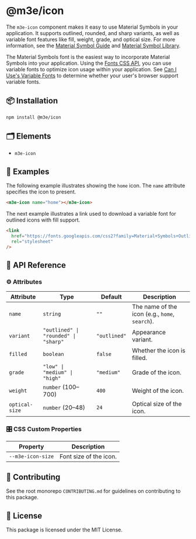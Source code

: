 # @m3e/icon

The `m3e-icon` component makes it easy to use Material Symbols in your application. It supports outlined, rounded, and sharp variants, as well as variable font features like fill, weight, grade, and optical size. For more information, see the [Material Symbol Guide](https://developers.google.com/fonts/docs/material_symbols) and [Material Symbol Library](https://fonts.google.com/icons).

The Material Symbols font is the easiest way to incorporate Material Symbols into your application. Using the [Fonts CSS API](https://developers.google.com/fonts/docs/css2#forming_api_urls), you can use variable fonts to optimize icon
usage within your application. See [Can I Use's Variable Fonts](https://caniuse.com/variable-fonts) to determine whether
your user's browser support variable fonts.

## 📦 Installation

```bash
npm install @m3e/icon
```

## 🗂️ Elements

- `m3e-icon`

## 🧪 Examples

The following example illustrates showing the `home` icon. The `name` attribute specifies the icon to present.

```html
<m3e-icon name="home"></m3e-icon>
```

The next example illustrates a link used to download a variable font for outlined icons with fill support.

```html
<link
  href="https://fonts.googleapis.com/css2?family=Material+Symbols+Outlined:opsz,wght,FILL,GRAD@24,400,0..1,0"
  rel="stylesheet"
/>
```

## 📖 API Reference

### ⚙️ Attributes

| Attribute      | Type                                 | Default      | Description                                    |
| -------------- | ------------------------------------ | ------------ | ---------------------------------------------- |
| `name`         | `string`                             | `""`         | The name of the icon (e.g., `home`, `search`). |
| `variant`      | `"outlined" \| "rounded" \| "sharp"` | `"outlined"` | Appearance variant.                            |
| `filled`       | `boolean`                            | `false`      | Whether the icon is filled.                    |
| `grade`        | `"low" \| "medium" \| "high"`        | `"medium"`   | Grade of the icon.                             |
| `weight`       | `number` (100–700)                   | `400`        | Weight of the icon.                            |
| `optical-size` | `number` (20–48)                     | `24`         | Optical size of the icon.                      |

### 🎛️ CSS Custom Properties

| Property          | Description            |
| ----------------- | ---------------------- |
| `--m3e-icon-size` | Font size of the icon. |

## 🤝 Contributing

See the root monorepo `CONTRIBUTING.md` for guidelines on contributing to this package.

## 📄 License

This package is licensed under the MIT License.
